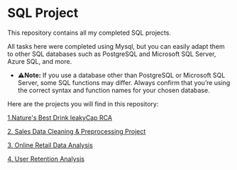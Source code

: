 # SQL Project

This repository contains all my completed SQL projects.

All tasks here were completed using Mysql, but you can easily adapt them to other SQL databases such as PostgreSQL and Microsoft SQL Server, Azure SQL, and more.

 - ⚠**Note:** If you use a database other than PostgreSQL or Microsoft SQL Server, some SQL functions may differ. Always confirm that you’re using the correct syntax and function names for your chosen database.

Here are the projects you will find in this repository:


[1.Nature's Best Drink leakyCap RCA](https://github.com/favour-ui/SQL-Project/blob/main/Nature%20Best%20Cap%20Analysis/README..md)

[2. Sales Data Cleaning & Preprocessing Project](https://github.com/favour-ui/SQL-Project/blob/main/Sales%20Data%20Cleaning%20%26%20Preprocessing%20Project.md)

[3. Online Retail Data Analysis](https://github.com/favour-ui/SQL-Project/edit/main/Online%20Retail%20Data%20Analysis.md)

[4. User Retention Analysis]()
